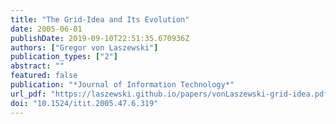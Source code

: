 ```yaml
---
title: "The Grid-Idea and Its Evolution"
date: 2005-06-01
publishDate: 2019-09-10T22:51:35.670936Z
authors: ["Gregor von Laszewski"]
publication_types: ["2"]
abstract: ""
featured: false
publication: "*Journal of Information Technology*"
url_pdf: "https://laszewski.github.io/papers/vonLaszewski-grid-idea.pdf"
doi: "10.1524/itit.2005.47.6.319"
---
```


